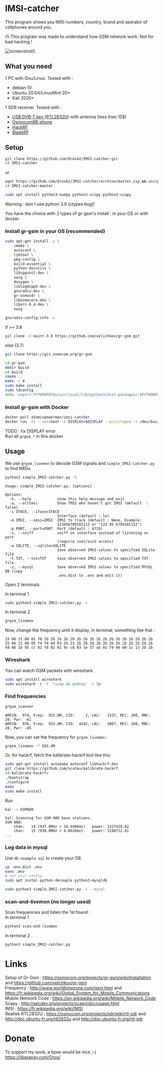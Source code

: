 # IMSI-catcher

This program shows you IMSI numbers, country, brand and operator of cellphones around you.  
  
/!\ This program was made to understand how GSM network work. Not for bad hacking !  
  

![screenshot0](capture_simple_IMSI-catcher.png)  
  

## What you need

1 PC with Gnu/Linux. Tested with :  
- debian 10  
- Ubuntu 20.04/LinuxMint 20+  
- Kali 2020+  
  
1 SDR receiver. Tested with :  
- [USB DVB-T key (RTL2832U)](https://osmocom.org/projects/sdr/wiki/rtl-sdr) with antenna (less than 15$)  
- [OsmocomBB phone](https://osmocom.org/projects/baseband/wiki/Phones)  
- [HackRF](https://greatscottgadgets.com/hackrf/)  
- [BladeRF](https://www.nuand.com/bladerf-2-0-micro/)  
  
## Setup

```bash
git clone https://github.com/Oros42/IMSI-catcher.git
cd IMSI-catcher
```
or
```bash
wget https://github.com/Oros42/IMSI-catcher/archive/master.zip && unzip -q master.zip
cd IMSI-catcher-master
```
  
```bash
sudo apt install python3-numpy python3-scipy python3-scapy
```
Warning : don't use python 3.9 (ctypes bug)!  
  
You have the choice with 2 types of gr-gsm's install : in your OS or with docker.  
  
### Install gr-gsm in your OS (recommended)

```bash
sudo apt-get install -y \
    cmake \
    autoconf \
    libtool \
    pkg-config \
    build-essential \
    python-docutils \
    libcppunit-dev \
    swig \
    doxygen \
    liblog4cpp5-dev \
    gnuradio-dev \
    gr-osmosdr \
    libosmocore-dev \
    liborc-0.4-dev \
    swig
```
```bash
gnuradio-config-info -v
```
if >= 3.8  
```bash
git clone -b maint-3.8 https://github.com/velichkov/gr-gsm.git
```
else (3.7)  
```bash
git clone https://git.osmocom.org/gr-gsm
```
  
```bash
cd gr-gsm
mkdir build
cd build
cmake ..
make -j 4
sudo make install
sudo ldconfig
echo 'export PYTHONPATH=/usr/local/lib/python3/dist-packages/:$PYTHONPATH' >> ~/.bashrc
```

### Install gr-gsm with Docker

```bash
docker pull atomicpowerman/imsi-catcher
docker run -ti --net=host -e DISPLAY=$DISPLAY --privileged -v /dev/bus/usb:/dev/bus/usb  atomicpowerman/imsi-catcher bash
```
TODO : fix DISPLAY error  
Run all `grgsm_*` in this docker.   
  

## Usage

We use `grgsm_livemon` to decode GSM signals and `simple_IMSI-catcher.py` to find IMSIs.  
  
```bash
python3 simple_IMSI-catcher.py -h
```
```
Usage: simple_IMSI-catcher.py: [options]

Options:
  -h, --help            show this help message and exit
  -a, --alltmsi         Show TMSI who haven't got IMSI (default  : false)
  -i IFACE, --iface=IFACE
                        Interface (default : lo)
  -m IMSI, --imsi=IMSI  IMSI to track (default : None, Example:
                        123456789101112 or "123 45 6789101112")
  -p PORT, --port=PORT  Port (default : 4729)
  -s, --sniff           sniff on interface instead of listening on port
                        (require root/suid access)
  -w SQLITE, --sqlite=SQLITE
                        Save observed IMSI values to specified SQLite file
  -t TXT, --txt=TXT     Save observed IMSI values to specified TXT file
  -z, --mysql           Save observed IMSI values to specified MYSQL DB (copy
                        .env.dist to .env and edit it)
```

Open 2 terminals.  
  
In terminal 1  
```bash
sudo python3 simple_IMSI-catcher.py -s
```
  
In terminal 2  
```bash
grgsm_livemon
```
Now, change the frequency until it display, in terminal, something like that :  
``` 
15 06 21 00 01 f0 2b 2b 2b 2b 2b 2b 2b 2b 2b 2b 2b 2b 2b 2b 2b 2b 2b
25 06 21 00 05 f4 f8 68 03 26 23 2b 2b 2b 2b 2b 2b 2b 2b 2b 2b 2b 2b
49 06 1b 95 cc 02 f8 02 01 9c c8 03 1e 57 a5 01 79 00 00 1c 13 2b 2b
```

### Wireshark

You can watch GSM packets with wireshark.  
```bash
sudo apt install wireshark
sudo wireshark -k -Y '!icmp && gsmtap' -i lo
```

### Find frequencies
 
```bash
grgsm_scanner
```
```
ARFCN:  974, Freq:  925.0M, CID:     2, LAC:   1337, MCC: 208, MNC:  20, Pwr: -41
ARFCN:  976, Freq:  925.4M, CID:  4242, LAC:   1007, MCC: 208, MNC:  20, Pwr: -45
```
Now, you can set the frequency for `grgsm_livemon` :  
```bash
grgsm_livemon -f 925.4M
```
  
Or, for hackrf, fetch the kalibrate-hackrf tool like this:  
```bash
sudo apt-get install automake autoconf libhackrf-dev
git clone https://github.com/scateu/kalibrate-hackrf
cd kalibrate-hackrf/
./bootstrap
./configure
make
sudo make install
```
Run  
```bash
kal -s GSM900
```
```
kal: Scanning for GSM-900 base stations.
GSM-900:
	chan:   14 (937.8MHz + 10.449kHz)	power: 3327428.82
	chan:   15 (938.0MHz + 4.662kHz)	power: 3190712.41
...
```

### Log data in mysql

Use `db-example.sql` to create your DB.
  
```bash
cp .env.dist .env
nano .env
# set your config
sudo apt instal python-decouple python3-mysqldb
```
  
```bash
sudo python3 simple_IMSI-catcher.py -s --mysql
```

### scan-and-livemon (no longer used)

Scan frequencies and listen the 1st found :  
In terminal 1  
```bash
python3 scan-and-livemon
```
  
In terminal 2  
```bash
python3 simple_IMSI-catcher.py
```

# Links

Setup of Gr-Gsm : https://osmocom.org/projects/gr-gsm/wiki/Installation and https://github.com/velichkov/gr-gsm  
Frequency : http://www.worldtimezone.com/gsm.html and https://fr.wikipedia.org/wiki/Global_System_for_Mobile_Communications  
Mobile Network Code : https://en.wikipedia.org/wiki/Mobile_Network_Code  
Scapy : http://secdev.org/projects/scapy/doc/usage.html  
IMSI : https://fr.wikipedia.org/wiki/IMSI  
Realtek RTL2832U : https://osmocom.org/projects/sdr/wiki/rtl-sdr and http://doc.ubuntu-fr.org/rtl2832u and http://doc.ubuntu-fr.org/rtl-sdr  

# Donate

To support my work, a tipee would be nice ;-)  
https://liberapay.com/Oros/  
